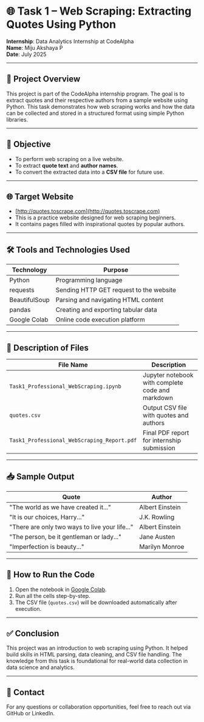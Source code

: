 # 🌐 Task 1 – Web Scraping: Extracting Quotes Using Python

**Internship**: Data Analytics Internship at CodeAlpha  
**Name**: Miju Akshaya P  
**Date**: July 2025  

---

## 📌 Project Overview

This project is part of the CodeAlpha internship program. The goal is to extract quotes and their respective authors from a sample website using Python. This task demonstrates how web scraping works and how the data can be collected and stored in a structured format using simple Python libraries.

---

## 🎯 Objective

- To perform web scraping on a live website.
- To extract **quote text** and **author names**.
- To convert the extracted data into a **CSV file** for future use.

---

## 🌐 Target Website

- [http://quotes.toscrape.com](http://quotes.toscrape.com)
- This is a practice website designed for web scraping beginners.
- It contains pages filled with inspirational quotes by popular authors.

---

## 🛠️ Tools and Technologies Used

| Technology       | Purpose                                      |
|------------------|----------------------------------------------|
| Python           | Programming language                         |
| requests         | Sending HTTP GET request to the website      |
| BeautifulSoup    | Parsing and navigating HTML content          |
| pandas           | Creating and exporting tabular data          |
| Google Colab     | Online code execution platform               |

---

## 🧾 Description of Files

| File Name                         | Description                                       |
|----------------------------------|---------------------------------------------------|
| `Task1_Professional_WebScraping.ipynb` | Jupyter notebook with complete code and markdown |
| `quotes.csv`                     | Output CSV file with quotes and authors           |
| `Task1_Professional_WebScraping_Report.pdf` | Final PDF report for internship submission    |

---

## 📥 Sample Output

| Quote                                              | Author           |
|----------------------------------------------------|------------------|
| "The world as we have created it..."               | Albert Einstein  |
| "It is our choices, Harry..."                      | J.K. Rowling     |
| "There are only two ways to live your life..."     | Albert Einstein  |
| "The person, be it gentleman or lady..."           | Jane Austen      |
| "Imperfection is beauty..."                        | Marilyn Monroe   |

---

## 📂 How to Run the Code

1. Open the notebook in [Google Colab](https://colab.research.google.com).
2. Run all the cells step-by-step.
3. The CSV file (`quotes.csv`) will be downloaded automatically after execution.

---

## ✅ Conclusion

This project was an introduction to web scraping using Python. It helped build skills in HTML parsing, data cleaning, and CSV file handling. The knowledge from this task is foundational for real-world data collection in data science and analytics.

---

## 📧 Contact

For any questions or collaboration opportunities, feel free to reach out via GitHub or LinkedIn.
